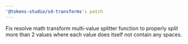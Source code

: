 ```yaml
---
'@tokens-studio/sd-transforms': patch
---
```


Fix resolve math transform multi-value splitter function to properly split more than 2 values where each value does itself not contain any spaces.
